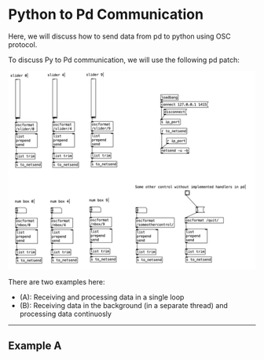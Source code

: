 # Python to Pd Communication
Here, we will discuss how to send data from pd to python using OSC protocol. 

To discuss Py to Pd communication, we will use the following pd patch:

![plot](./images/pdPatch.png) 

There are two examples here:

- (A): Receiving and processing data in a single loop
- (B): Receiving data in the background (in a separate thread) and processing data continuosly




------

## Example A


